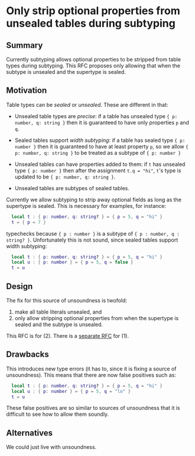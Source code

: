 # Only strip optional properties from unsealed tables during subtyping

## Summary

Currently subtyping allows optional properties to be stripped from table types during subtyping.
This RFC proposes only allowing that when the subtype is unsealed and the supertype is sealed.

## Motivation

Table types can be *sealed* or *unsealed*. These are different in that:

* Unsealed table types are *precise*: if a table has unsealed type `{ p: number, q: string }`
  then it is guaranteed to have only properties `p` and `q`.

* Sealed tables support *width subtyping*: if a table has sealed type `{ p: number }`
  then it is guaranteed to have at least property `p`, so we allow `{ p: number, q: string }`
  to be treated as a subtype of `{ p: number }`

* Unsealed tables can have properties added to them: if `t` has unsealed type
  `{ p: number }` then after the assignment `t.q = "hi"`, `t`'s type is updated to be
  `{ p: number, q: string }`.  

* Unsealed tables are subtypes of sealed tables.

Currently we allow subtyping to strip away optional fields
as long as the supertype is sealed.
This is necessary for examples, for instance:
```lua
  local t : { p: number, q: string? } = { p = 5, q = "hi" }
  t = { p = 7 }
```
typechecks because `{ p : number }` is a subtype of
`{ p : number, q : string? }`. Unfortunately this is not sound,
since sealed tables support width subtyping:
```lua
  local t : { p: number, q: string? } = { p = 5, q = "hi" }
  local u : { p: number } = { p = 5, q = false }
  t = u
```

## Design

The fix for this source of unsoundness is twofold:

1. make all table literals unsealed, and
2. only allow stripping optional properties from when the
   supertype is sealed and the subtype is unsealed.

This RFC is for (2). There is a [separate RFC](unsealed-table-literals.md) for (1).

## Drawbacks

This introduces new type errors (it has to, since it is fixing a source of
unsoundness). This means that there are now false positives such as:
```lua
  local t : { p: number, q: string? } = { p = 5, q = "hi" }
  local u : { p: number } = { p = 5, q = "lo" }
  t = u
```
These false positives are so similar to sources of unsoundness
that it is difficult to see how to allow them soundly.

## Alternatives

We could just live with unsoundness.


